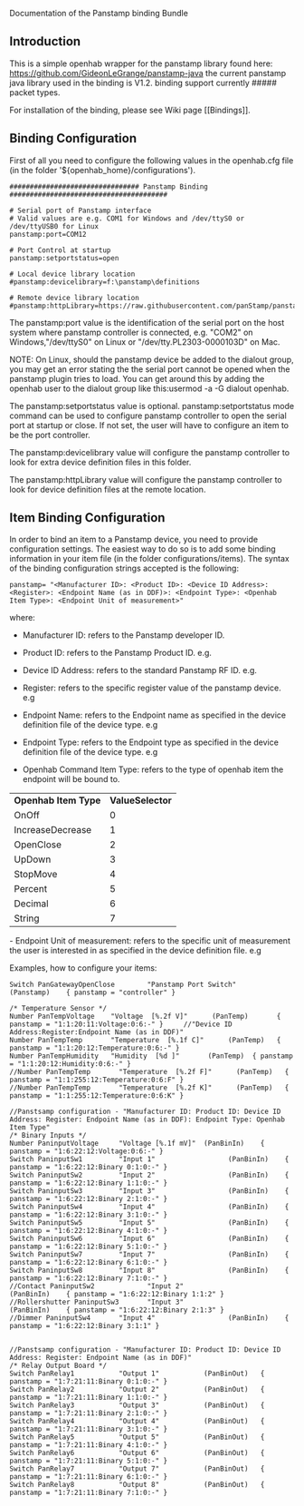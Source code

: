 Documentation of the Panstamp binding Bundle

## Introduction

This is a simple openhab wrapper for the panstamp library found here: https://github.com/GideonLeGrange/panstamp-java
the current panstamp java library used in the binding is V1.2.
binding support currently ##### packet types.

For installation of the binding, please see Wiki page [[Bindings]].

## Binding Configuration

First of all you need to configure the following values in the openhab.cfg file (in the folder '${openhab_home}/configurations').

    ################################ Panstamp Binding #######################################

    # Serial port of Panstamp interface
    # Valid values are e.g. COM1 for Windows and /dev/ttyS0 or /dev/ttyUSB0 for Linux
    panstamp:port=COM12

    # Port Control at startup
    panstamp:setportstatus=open

    # Local device library location
    #panstamp:devicelibrary=f:\panstamp\definitions

    # Remote device library location
    #panstamp:httpLibrary=https://raw.githubusercontent.com/panStamp/panstamp/master/devices/

The panstamp:port  value is the identification of the serial port on the host system where panstamp controller is connected, e.g. "COM2" on Windows,"/dev/ttyS0" on Linux or "/dev/tty.PL2303-0000103D" on Mac.

NOTE: On Linux, should the panstamp device be added to the dialout group, you may get an error stating the the serial port cannot be opened when the panstamp plugin tries to load. You can get around this by adding the openhab user to the dialout group like this:usermod -a -G dialout openhab.

The panstamp:setportstatus value is optional. panstamp:setportstatus mode command can be used to configure panstamp controller to open the serial port at startup or close. If not set, the user will have to configure an item to be the port controller.

The panstamp:devicelibrary value will configure the panstamp controller to look for extra device definition files in this folder.

The panstamp:httpLibrary value will configure the panstamp controller to look for device definition files at the remote location.

## Item Binding Configuration

In order to bind an item to a Panstamp device, you need to provide configuration settings. The easiest way to do so is to add some binding information in your item file (in the folder configurations/items). The syntax of the binding configuration strings accepted is the following:

    panstamp= "<Manufacturer ID>: <Product ID>: <Device ID Address>: <Register>: <Endpoint Name (as in DDF)>: <Endpoint Type>: <Openhab Item Type>: <Endpoint Unit of measurement>"

where:
- Manufacturer ID: refers to the Panstamp developer ID.<developer id="1" name="panStamp">

- Product ID: refers to the Panstamp Product ID. e.g. <dev id="6" name="bininps" label="Binary/Counter input module"/>

- Device ID Address: refers to the standard Panstamp RF ID. e.g. 

- Register: refers to the specific register value of the panstamp device. e.g <reg name="Binary states" id="12">

- Endpoint Name: refers to the Endpoint name as specified in the device definition file of the device type. e.g <endpoint name="Binary 1" type="bin" dir="inp">

- Endpoint Type: refers to the Endpoint type as specified in the device definition file of the device type. e.g <endpoint name="Binary 1" type="bin" dir="inp">

- Openhab Command Item Type: refers to the type of openhab item the endpoint will be bound to. 
<table>
    <tr><td><b>Openhab Item Type</b></td><td><b>ValueSelector</b></td></tr>
    <tr><td>OnOff </td><td>0</td></tr>
    <tr><td>IncreaseDecrease</td><td>1</td></tr>
    <tr><td>OpenClose</td><td>2</td></tr>
    <tr><td>UpDown</td><td>3</td></tr>
    <tr><td>StopMove</td><td>4</td></tr>
    <tr><td>Percent</td><td>5</td></tr>
    <tr><td>Decimal</td><td>6</td></tr>
    <tr><td>String</td><td>7</td></tr>
<table>
- Endpoint Unit of measurement: refers to the specific unit of measurement the user is interested in as specified in the device definition file. e.g <unit name="V" factor="0.001" offset="0"/>

Examples, how to configure your items:

    Switch PanGatewayOpenClose        "Panstamp Port Switch"                                         (Panstamp)    { panstamp = "controller" }

    /* Temperature Sensor */
    Number PanTempVoltage    "Voltage  [%.2f V]"      (PanTemp)       { panstamp = "1:1:20:11:Voltage:0:6:-" }     //"Device ID Address:Register:Endpoint Name (as in DDF)"
    Number PanTempTemp       "Temperature  [%.1f C]"      (PanTemp)   { panstamp = "1:1:20:12:Temperature:0:6:-" }
    Number PanTempHumidity   "Humidity  [%d ]"       (PanTemp)  { panstamp = "1:1:20:12:Humidity:0:6:-" } 
    //Number PanTempTemp       "Temperature  [%.2f F]"      (PanTemp)   { panstamp = "1:1:255:12:Temperature:0:6:F" }
    //Number PanTempTemp       "Temperature  [%.2f K]"      (PanTemp)   { panstamp = "1:1:255:12:Temperature:0:6:K" }

    //Panstsamp configuration - "Manufacturer ID: Product ID: Device ID Address: Register: Endpoint Name (as in DDF): Endpoint Type: Openhab Item Type"
    /* Binary Inputs */
    Number PaninputVoltage     "Voltage [%.1f mV]"  (PanBinIn)    { panstamp = "1:6:22:12:Voltage:0:6:-" }
    Switch PaninputSw1         "Input 1"                  (PanBinIn)    { panstamp = "1:6:22:12:Binary 0:1:0:-" }
    Switch PaninputSw2         "Input 2"                  (PanBinIn)    { panstamp = "1:6:22:12:Binary 1:1:0:-" }
    Switch PaninputSw3         "Input 3"                  (PanBinIn)    { panstamp = "1:6:22:12:Binary 2:1:0:-" }
    Switch PaninputSw4         "Input 4"                  (PanBinIn)    { panstamp = "1:6:22:12:Binary 3:1:0:-" }
    Switch PaninputSw5         "Input 5"                  (PanBinIn)    { panstamp = "1:6:22:12:Binary 4:1:0:-" }
    Switch PaninputSw6         "Input 6"                  (PanBinIn)    { panstamp = "1:6:22:12:Binary 5:1:0:-" }
    Switch PaninputSw7         "Input 7"                  (PanBinIn)    { panstamp = "1:6:22:12:Binary 6:1:0:-" }
    Switch PaninputSw8         "Input 8"                  (PanBinIn)    { panstamp = "1:6:22:12:Binary 7:1:0:-" }
    //Contact PaninputSw2             "Input 2"                  (PanBinIn)    { panstamp = "1:6:22:12:Binary 1:1:2" }
    //Rollershutter PaninputSw3       "Input 3"                  (PanBinIn)    { panstamp = "1:6:22:12:Binary 2:1:3" }
    //Dimmer PaninputSw4       "Input 4"                  (PanBinIn)    { panstamp = "1:6:22:12:Binary 3:1:1" }

                                                                                                        
    //Panstsamp configuration - "Manufacturer ID: Product ID: Device ID Address: Register: Endpoint Name (as in DDF)"
    /* Relay Output Board */
    Switch PanRelay1           "Output 1"           (PanBinOut)   { panstamp = "1:7:21:11:Binary 0:1:0:-" }
    Switch PanRelay2           "Output 2"           (PanBinOut)   { panstamp = "1:7:21:11:Binary 1:1:0:-" }
    Switch PanRelay3           "Output 3"           (PanBinOut)   { panstamp = "1:7:21:11:Binary 2:1:0:-" }
    Switch PanRelay4           "Output 4"           (PanBinOut)   { panstamp = "1:7:21:11:Binary 3:1:0:-" }
    Switch PanRelay5           "Output 5"           (PanBinOut)   { panstamp = "1:7:21:11:Binary 4:1:0:-" }
    Switch PanRelay6           "Output 6"           (PanBinOut)   { panstamp = "1:7:21:11:Binary 5:1:0:-" }
    Switch PanRelay7           "Output 7"           (PanBinOut)   { panstamp = "1:7:21:11:Binary 6:1:0:-" }
    Switch PanRelay8           "Output 8"           (PanBinOut)   { panstamp = "1:7:21:11:Binary 7:1:0:-" }
